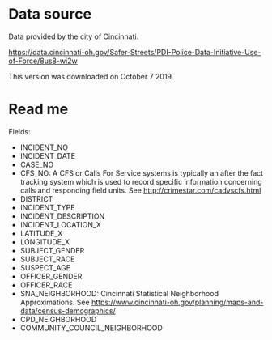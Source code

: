 # Data source

Data provided by the city of Cincinnati.

https://data.cincinnati-oh.gov/Safer-Streets/PDI-Police-Data-Initiative-Use-of-Force/8us8-wi2w

This version was downloaded on October 7 2019.

# Read me

Fields:

+ INCIDENT_NO
+ INCIDENT_DATE
+ CASE_NO
+ CFS_NO: A CFS or Calls For Service systems is typically an after the fact tracking system which is used to record specific information concerning calls and responding field units. See http://crimestar.com/cadvscfs.html
+ DISTRICT
+ INCIDENT_TYPE
+ INCIDENT_DESCRIPTION
+ INCIDENT_LOCATION_X
+ LATITUDE_X
+ LONGITUDE_X
+ SUBJECT_GENDER
+ SUBJECT_RACE
+ SUSPECT_AGE
+ OFFICER_GENDER
+ OFFICER_RACE
+ SNA_NEIGHBORHOOD: Cincinnati Statistical Neighborhood Approximations. See https://www.cincinnati-oh.gov/planning/maps-and-data/census-demographics/
+ CPD_NEIGHBORHOOD
+ COMMUNITY_COUNCIL_NEIGHBORHOOD